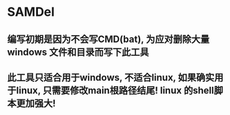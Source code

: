 # SAMDel

## 编写初期是因为不会写CMD(bat), 为应对删除大量windows 文件和目录而写下此工具

## 此工具只适合用于windows, 不适合linux, 如果确实用于linux, 只需要修改main根路径结尾! linux 的shell脚本更加强大!
